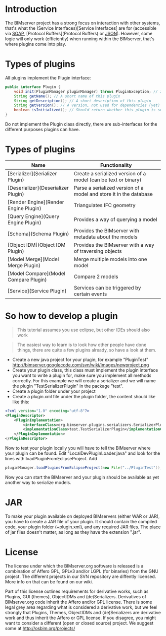 # Introduction

The BIMserver project has a strong focus on interaction with other systems, that's what the (Service Interfaces)[Service Interfaces] are for (accessible via [SOAP](SOAP), [Protocol Buffers](Protocol Buffers) or [JSON](JSON-API)). However, some logic will only work (efficiently) when running within the BIMserver, that's where plugins come into play.

# Types of plugins

All plugins implement the Plugin interface:
```java
public interface Plugin {
	void init(PluginManager pluginManager) throws PluginException; // Initialization code, if your plugin requires other plugins, this is the time to check for them, be sure to throw a PluginException when something is wrong
	String getName(); // A short name of this plugin
	String getDescription(); // A short description of this plugin
	String getVersion(); // A version, not used for dependencies (yet)
	boolean isInitialized(); // Should return whether this plugin is successfully initialized
}
```

Do not implement the Plugin class directly, there are sub-interfaces for the different purposes plugins can have.

# Types of plugins

| Name | Functionality |
| ---- | ------------- |
| [Serializer](Serializer Plugin) | Create a serialized version of a model (can be text or binary)|
| [Deserializer](Deserializer Plugin) | Parse a serialized version of a model and store it in the database |
| [Render Engine](Render Engine Plugin) | Triangulates IFC geometry |
| [Query Engine](Query Engine Plugin) | Provides a way of querying a model |
| [Schema](Schema Plugin) | Provides the BIMserver with metadata about the models |
| [Object IDM](Object IDM Plugin) | Provides the BIMserver with a way of traversing objects |
| [Model Merge](Model Merge Plugin) | Merge multiple models into one model |
| [Model Compare](Model Compare Plugin) | Compare 2 models |
| [Service](Service Plugin) | Services can be triggered by certain events |

# So how to develop a plugin

> This tutorial assumes you use eclipse, but other IDEs should also work


> The easiest way to learn is to look how other people have done things, there are quite a few plugins already, so have a look at them.

  * Create a new java project for your plugin, for example "PluginTest"
http://bimserver.googlecode.com/svn/wiki/images/newproject.png
  * Create your plugin class, this class must implement the plugin interface you want to write a plugin for, make sure you implement all methods correctly. For this example we will create a serializer and we will name the plugin "TestSerializerPlugin" in the package "test".
  * Create a plugin folder under your project
  * Create a plugin.xml file under the plugin folder, the content should like like this:
```xml
<?xml version="1.0" encoding="utf-8"?>
<PluginDescriptor>		
	<PluginImplementation>
		<interfaceClass>org.bimserver.plugins.serializers.SerializerPlugin</interfaceClass>
		<implementationClass>test.TestSerializerPlugin</implementationClass>
	</PluginImplementation>
</PluginDescriptor>
```

Now to test your plugin locally you will have to tell the BIMserver where your plugin can be found. Edit "LocalDevPluginLoader.java" and  look for the lines with loadPluginFromEclipseProject. Add

```java
pluginManager.loadPluginsFromEclipseProject(new File("../PluginTest"));
```

Now you can start the BIMserver and your plugin should be available as yet another way to serialize models.

# JAR

To make your plugin available on deployed BIMservers (either WAR or JAR), you have to create a JAR file of your plugin. It should contain the compiled code, your plugin folder (+plugin.xml), and any required JAR files. The place of jar files doesn't matter, as long as they have the extension ".jar".

# License

The license under which the BIMserver.org software is released is a combination of Affero GPL, GPLv3 and/or LGPL (for binaries) from the GNU project. The different projects in our SVN repository are diffently licensed. More info on that can be found on our wiki.

Part of this license outlines requirements for derivative works, such as Plugins, GUI (themes), ObjectIDMs and (de)Serializers. Derivatives of BIMserver.org code inherit the Affero and/or GPL license.  There is some legal grey area regarding what is considered a derivative work, but we feel strongly that Plugins, Themes, ObjectIDMs and (de)Serializers are derivative work and thus inherit the Affero or GPL license. If you disagree, you might want to consider a different (open or closed source) project. We suggest some at http://osbim.org/projects/